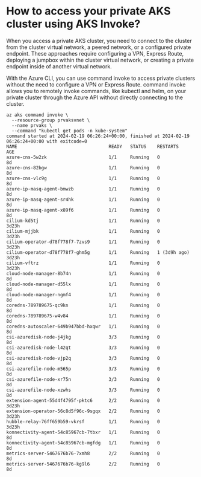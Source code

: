 # How to access your private AKS cluster using AKS Invoke?

When you access a private AKS cluster, you need to connect to the cluster from the cluster virtual network, a peered network, or a configured private endpoint. These approaches require configuring a VPN, Express Route, deploying a jumpbox within the cluster virtual network, or creating a private endpoint inside of another virtual network.

With the Azure CLI, you can use command invoke to access private clusters without the need to configure a VPN or Express Route. command invoke allows you to remotely invoke commands, like kubectl and helm, on your private cluster through the Azure API without directly connecting to the cluster.

```
az aks command invoke \
  --resource-group prvaksvnet \
  --name prvaks \
  --command "kubectl get pods -n kube-system"
command started at 2024-02-19 06:26:24+00:00, finished at 2024-02-19 06:26:24+00:00 with exitcode=0
NAME                                  READY   STATUS    RESTARTS       AGE
azure-cns-5w2zk                       1/1     Running   0              8d
azure-cns-82bgw                       1/1     Running   0              8d
azure-cns-vlc9g                       1/1     Running   0              8d
azure-ip-masq-agent-bmwzb             1/1     Running   0              8d
azure-ip-masq-agent-sr4hk             1/1     Running   0              8d
azure-ip-masq-agent-x89f6             1/1     Running   0              8d
cilium-kd5tj                          1/1     Running   0              3d23h
cilium-mjjbk                          1/1     Running   0              3d23h
cilium-operator-d78f778f7-7zvs9       1/1     Running   0              3d23h
cilium-operator-d78f778f7-ghm5g       1/1     Running   1 (3d9h ago)   3d23h
cilium-vftrz                          1/1     Running   0              3d23h
cloud-node-manager-8b74n              1/1     Running   0              8d
cloud-node-manager-d55lx              1/1     Running   0              8d
cloud-node-manager-ngmf4              1/1     Running   0              8d
coredns-789789675-qc9kn               1/1     Running   0              8d
coredns-789789675-w4v84               1/1     Running   0              8d
coredns-autoscaler-649b947bbd-hxqwr   1/1     Running   0              8d
csi-azuredisk-node-j4jkg              3/3     Running   0              8d
csi-azuredisk-node-l42qt              3/3     Running   0              8d
csi-azuredisk-node-vjp2q              3/3     Running   0              8d
csi-azurefile-node-m565p              3/3     Running   0              8d
csi-azurefile-node-xr75n              3/3     Running   0              8d
csi-azurefile-node-xzwhs              3/3     Running   0              8d
extension-agent-55d4f4795f-pktc6      2/2     Running   0              3d23h
extension-operator-56c8d5f96c-9sgqx   2/2     Running   0              3d23h
hubble-relay-76ff659b59-vkrsf         1/1     Running   0              3d23h
konnectivity-agent-54c85967cb-7tbxr   1/1     Running   0              8d
konnectivity-agent-54c85967cb-mgfdg   1/1     Running   0              8d
metrics-server-5467676b76-7xmh8       2/2     Running   0              8d
metrics-server-5467676b76-kg9l6       2/2     Running   0              8d
```